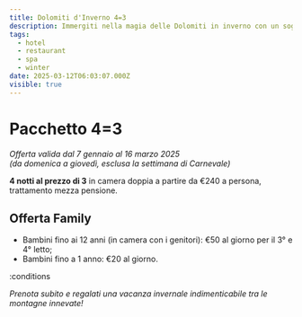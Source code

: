 ```yaml
---
title: Dolomiti d'Inverno 4=3
description: Immergiti nella magia delle Dolomiti in inverno con un soggiorno speciale e un giorno in omaggio!
tags:
  - hotel
  - restaurant
  - spa
  - winter
date: 2025-03-12T06:03:07.000Z
visible: true
---
```


# Pacchetto 4=3

*Offerta valida dal 7 gennaio al 16 marzo 2025\
(da domenica a giovedì, esclusa la settimana di Carnevale)*

**4 notti al prezzo di 3** in camera doppia a partire da €240 a persona, trattamento mezza pensione.

## Offerta Family

- Bambini fino ai 12 anni (in camera con i genitori): €50 al giorno per il 3° e 4° letto;
- Bambini fino a 1 anno: €20 al giorno.

:conditions

*Prenota subito e regalati una vacanza invernale indimenticabile tra le montagne innevate!*